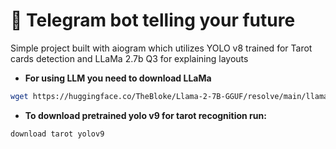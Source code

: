 # 🔮 Telegram bot telling your future

Simple project built with aiogram which utilizes
YOLO v8 trained for Tarot cards detection
and LLaMa 2.7b Q3 for explaining layouts

- **For using LLM you need to download LLaMa**
```sh
wget https://huggingface.co/TheBloke/Llama-2-7B-GGUF/resolve/main/llama-2-7b.Q3_K_S.gguf?download=true
```
- **To download pretrained yolo v9 for tarot recognition run:**
```sh
download tarot yolov9
```